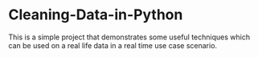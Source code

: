 # Cleaning-Data-in-Python
This is a simple project that demonstrates some useful techniques which can be used on a real life data in a real time use case scenario.
